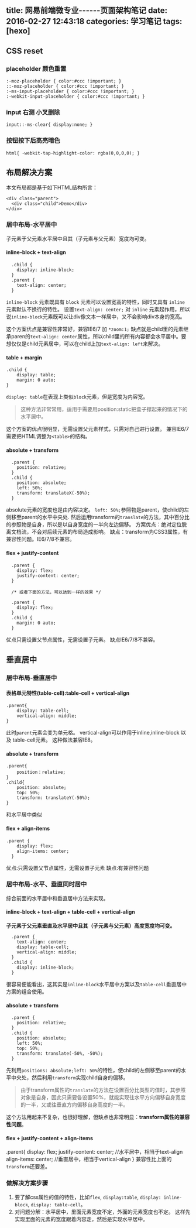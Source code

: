 title: 网易前端微专业------页面架构笔记
date: 2016-02-27 12:43:18
categories: 学习笔记
tags: [hexo]
---
## CSS reset

### placeholder 颜色重置
```
:-moz-placeholder { color:#ccc !important; }
::-moz-placeholder { color:#ccc !important; }
:-ms-input-placeholder { color:#ccc !important; }
:-webkit-input-placeholder { color:#ccc !important; }
```
<!--more-->
### input 右测 小叉删除

```
input::-ms-clear{ display:none; }
```

### 按钮按下后高亮暗色

```
html{ -webkit-tap-highlight-color: rgba(0,0,0,0); }
```

## 布局解决方案

本文布局都是基于如下HTML结构所言：
```
<div class="parent">
  <div class="child">Demo</div>
</div>
```
### 居中布局-水平居中

子元素于父元素水平居中且其（子元素与父元素）宽度均可变。

#### inline-block + text-align
```
  .child {
    display: inline-block;
  }
  .parent {
    text-align: center;
  }
```
`inline-block` 元素既具有 `block` 元素可以设置宽高的特性，同时又具有 `inline` 元素默认不换行的特性。 设置`text-align: center;` 对 `inline` 元素起作用，所以说`inline-block`元素既可以让div像文本一样居中，又不会影响div本身的宽高。

这个方案优点是兼容性非常好，兼容IE6/7 加 `*zoom:1;`
缺点就是child里的元素继承paren的`text-align: center`属性，所以child里的所有内容都会水平居中。要想仅仅是child元素居中，可以在child上加`text-align: left`来解决。

#### table + margin
```
.child {
    display: table;
    margin: 0 auto;
}
```
`display: table`在表现上类似`block`元素，但是宽度为内容宽。

> 这种方法非常常用，适用于需要用position:static把盒子撑起来的情况下的水平居中。

这个方案的优点很明显，无需设置父元素样式，只需对自己进行设置。
兼容IE6/7需要把HTML调整为`<table>`的结构。

#### absolute + transform
```
  .parent {
    position: relative;
  }
  .child {
    position: absolute;
    left: 50%;
    transform: translateX(-50%);
  }
````
absolute元素的宽度也是由内容决定。
`left: 50%;`参照物是parent，使child的左侧移至parent的水平中央处.
然后运用transform的`translate`的方法，其中百分比的参照物是自身，所以是以自身宽度的一半向左边偏移。
方案优点：绝对定位脱离文档流，不会对后续元素的布局造成影响。
缺点：transform为CSS3属性，有兼容性问题。IE6/7/8不兼容。

#### flex + justify-content
```
  .parent {
    display: flex;
    justify-content: center;
  }

  /* 或者下面的方法，可以达到一样的效果 */
 
  .parent {
    display: flex;
  }
  .child {
    margin: 0 auto;
  }
```

优点只需设置父节点属性，无需设置子元素。
缺点IE6/7/8不兼容。

## 垂直居中
### 居中布局-垂直居中
#### 表格单元特性(table-cell):table-cell + vertical-align
```
.parent{
    display: table-cell; 
    vertical-align: middle; 
}
```
此时`parent`元素会变为单元格。
vertical-align可以作用于inline,inline-block 以及 table-cell元素。
这种做法兼容IE8。

#### absolute + transform 
```
.parent{
    position：relative;
}
.child{  
    position: absolute; 
    top: 50%; 
    transform: translateY(-50%);
}
```
和水平居中类似

#### flex + align-items
```
.parent {
    display: flex;
    align-items: center;
  }
```
优点:只需设置父节点属性，无需设置子元素
缺点:有兼容性问题

### 居中布局-水平、垂直同时居中
综合前面的水平居中和垂直居中方法来实现。
#### inline-block + text-align + table-cell + vertical-align
**子元素于父元素垂直及水平居中且其（子元素与父元素）高度宽度均可变。**
```
  .parent {
    text-align: center;
    display: table-cell;
    vertical-align: middle;
  }
  .child {
    display: inline-block;
  }
```
很容易便能看出，这其实是`inline-block`水平居中方案以及`table-cell`垂直居中方案的组合使用。


#### absolute + transform
```
  .parent {
    position: relative;
  }
  .child {
    position: absolute;
    left: 50%;
    top: 50%;
    transform: translate(-50%, -50%);
  }
```
先利用`positions: absolute;left: 50%`的特性，使child的左侧移至parent的水平中央处，然后利用`transform`实现child自身的偏移。

> 由于transform属性的`translate`的方法在设置百分比类型的值时，其参照对象是自身，因此只需要各设置50%，就能实现往水平方向偏移自身宽度的一半，又或往垂直方向偏移自身高度的一半。

这个方法用起来不复杂，也很好理解，但缺点也非常明显：**transform属性的兼容性问题**。

#### flex + justify-content + align-items
.parent{
    display: flex;
    justify-content: center;    //水平居中，相当于text-align
    align-items: center;    //垂直居中，相当于vertical-align
}
兼容性比上面的`transform`还要差。

### 做解决方案步骤
1. 要了解css属性的值的特性，比如`flex`, `display:table`, `display: inline-block`, `display: table-cell`。
2. 对问题分解：水平居中，里面元素宽度不定，外面的元素宽度也不定。
这样先实现里面的元素的宽度跟着内容走，然后是实现水平居中。